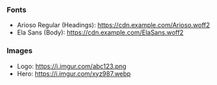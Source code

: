 ### Fonts
- Arioso Regular (Headings): https://cdn.example.com/Arioso.woff2
- Ela Sans (Body): https://cdn.example.com/ElaSans.woff2

### Images
- Logo: https://i.imgur.com/abc123.png
- Hero: https://i.imgur.com/xyz987.webp